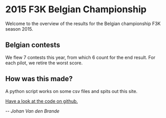 # 2015 F3K Belgian Championship

Welcome to the overview of the results for the Belgian championship F3K season 2015.

## Belgian contests

We flew 7 contests this year, from which 6 count for the end result. For each pilot, we retire the worst score.

## How was this made?

A python script works on some csv files and spits out this site.

[Have a look at the code on github.](https://github.com/nanoflite/f3k_bk)

-- <cite>Johan Van den Brande</cite>
